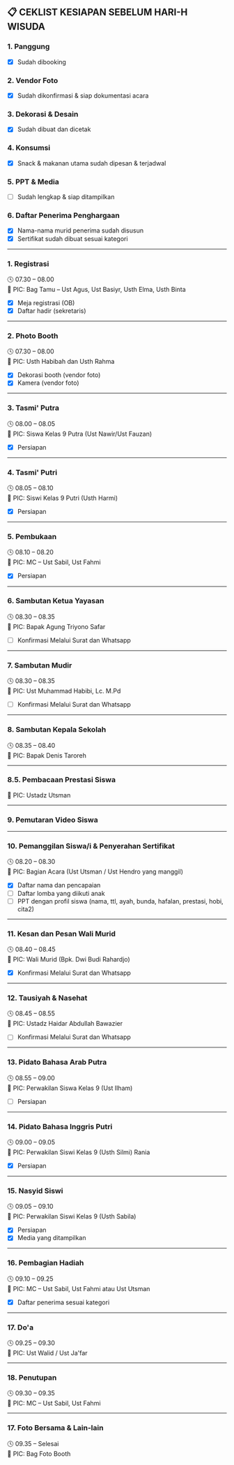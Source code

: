 ## 📋 CEKLIST KESIAPAN SEBELUM HARI-H WISUDA

### 1. Panggung

- [x] Sudah dibooking

### 2. Vendor Foto

- [x] Sudah dikonfirmasi & siap dokumentasi acara

### 3. Dekorasi & Desain

- [x] Sudah dibuat dan dicetak

### 4. Konsumsi

- [x] Snack & makanan utama sudah dipesan & terjadwal

### 5. PPT & Media

- [ ] Sudah lengkap & siap ditampilkan

### 6. Daftar Penerima Penghargaan

- [x] Nama-nama murid penerima sudah disusun
- [x] Sertifikat sudah dibuat sesuai kategori

---

### 1. Registrasi

🕓 07.30 – 08.00  
📌 PIC: Bag Tamu – Ust Agus, Ust Basiyr, Usth Elma, Usth Binta

- [x] Meja registrasi (OB)
- [x] Daftar hadir (sekretaris)

---

### 2. Photo Booth

🕓 07.30 – 08.00  
📌 PIC: Usth Habibah dan Usth Rahma

- [x] Dekorasi booth (vendor foto)
- [x] Kamera (vendor foto)

---

### 3. Tasmi' Putra

🕓 08.00 – 08.05  
📌 PIC: Siswa Kelas 9 Putra (Ust Nawir/Ust Fauzan)

- [x] Persiapan

---

### 4. Tasmi' Putri

🕓 08.05 – 08.10  
📌 PIC: Siswi Kelas 9 Putri (Usth Harmi)

- [x] Persiapan

---

### 5. Pembukaan

🕓 08.10 – 08.20  
📌 PIC: MC – Ust Sabil, Ust Fahmi

- [x] Persiapan

---

### 6. Sambutan Ketua Yayasan

🕓 08.30 – 08.35  
📌 PIC: Bapak Agung Triyono Safar

- [ ] Konfirmasi Melalui Surat dan Whatsapp

---

### 7. Sambutan Mudir

🕓 08.30 – 08.35  
📌 PIC: Ust Muhammad Habibi, Lc. M.Pd

- [ ] Konfirmasi Melalui Surat dan Whatsapp

---

### 8. Sambutan Kepala Sekolah

🕓 08.35 – 08.40  
📌 PIC: Bapak Denis Taroreh

---

### 8.5. Pembacaan Prestasi Siswa
📌 PIC: Ustadz Utsman

---
### 9. Pemutaran Video Siswa
---

### 10. Pemanggilan Siswa/i & Penyerahan Sertifikat

🕓 08.20 – 08.30  
📌 PIC: Bagian Acara (Ust Utsman / Ust Hendro yang manggil)

- [x] Daftar nama dan pencapaian
- [ ] Daftar lomba yang diikuti anak
- [ ] PPT dengan profil siswa (nama, ttl, ayah, bunda, hafalan, prestasi, hobi, cita2)

---

### 11. Kesan dan Pesan Wali Murid

🕓 08.40 – 08.45  
📌 PIC: Wali Murid (Bpk. Dwi Budi Rahardjo)

- [x] Konfirmasi Melalui Surat dan Whatsapp

---

### 12. Tausiyah & Nasehat

🕓 08.45 – 08.55  
📌 PIC: Ustadz Haidar Abdullah Bawazier

- [ ] Konfirmasi Melalui Surat dan Whatsapp

---

### 13. Pidato Bahasa Arab Putra

🕓 08.55 – 09.00  
📌 PIC: Perwakilan Siswa Kelas 9 (Ust Ilham)

- [ ] Persiapan

---

### 14. Pidato Bahasa Inggris Putri

🕓 09.00 – 09.05  
📌 PIC: Perwakilan Siswi Kelas 9 (Usth Silmi)
Rania

- [x] Persiapan

---

### 15. Nasyid Siswi

🕓 09.05 – 09.10  
📌 PIC: Perwakilan Siswi Kelas 9 (Usth Sabila)

- [x] Persiapan
- [x] Media yang ditampilkan

---

### 16. Pembagian Hadiah

🕓 09.10 – 09.25  
📌 PIC: MC – Ust Sabil, Ust Fahmi atau Ust Utsman

- [x] Daftar penerima sesuai kategori

---

### 17. Do'a

🕓 09.25 – 09.30  
📌 PIC: Ust Walid / Ust Ja'far

---

### 18. Penutupan

🕓 09.30 – 09.35  
📌 PIC: MC – Ust Sabil, Ust Fahmi

---

### 17. Foto Bersama & Lain-lain

🕓 09.35 – Selesai  
📌 PIC: Bag Foto Booth
